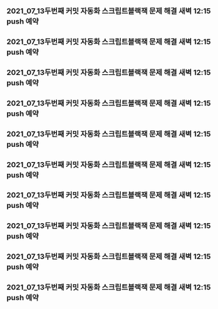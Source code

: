 ### 2021_07_13두번째 커밋 자동화 스크립트블랙잭 문제 해결 새벽 12:15 push 예약 
### 2021_07_13두번째 커밋 자동화 스크립트블랙잭 문제 해결 새벽 12:15 push 예약 
### 2021_07_13두번째 커밋 자동화 스크립트블랙잭 문제 해결 새벽 12:15 push 예약 
### 2021_07_13두번째 커밋 자동화 스크립트블랙잭 문제 해결 새벽 12:15 push 예약 
### 2021_07_13두번째 커밋 자동화 스크립트블랙잭 문제 해결 새벽 12:15 push 예약 
### 2021_07_13두번째 커밋 자동화 스크립트블랙잭 문제 해결 새벽 12:15 push 예약 
### 2021_07_13두번째 커밋 자동화 스크립트블랙잭 문제 해결 새벽 12:15 push 예약 
### 2021_07_13두번째 커밋 자동화 스크립트블랙잭 문제 해결 새벽 12:15 push 예약 
### 2021_07_13두번째 커밋 자동화 스크립트블랙잭 문제 해결 새벽 12:15 push 예약 
### 2021_07_13두번째 커밋 자동화 스크립트블랙잭 문제 해결 새벽 12:15 push 예약 
